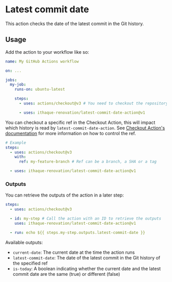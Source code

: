 # Latest commit date

This action checks the date of the latest commit in the Git history.

## Usage

Add the action to your workflow like so:

```yml
name: My GitHub Actions workflow

on: ...

jobs:
  my-job:
    runs-on: ubuntu-latest

    steps:
      - uses: actions/checkout@v3 # You need to checkout the repository first

      - uses: ithaque-renovation/latest-commit-date-action@v1
```

You can checkout a specific ref in the Checkout Action, this will impact which history is read by `latest-commit-date-action`.
See [Checkout Action's documentation](https://github.com/actions/checkout) for more information on how to control the ref.

```yml
# Example
steps:
  - uses: actions/checkout@v3
    with:
      ref: my-feature-branch # Ref can be a branch, a SHA or a tag

  - uses: ithaque-renovation/latest-commit-date-action@v1
```

### Outputs

You can retrieve the outputs of the action in a later step:

```yml
steps:
  - uses: actions/checkout@v3

  - id: my-step # Call the action with an ID to retrieve the outputs
    uses: ithaque-renovation/latest-commit-date-action@v1

  - run: echo ${{ steps.my-step.outputs.latest-commit-date }}
```

Available outputs:

- `current-date`: The current date at the time the action runs
- `latest-commit-date`: The date of the latest commit in the Git history of the specified ref
- `is-today`: A boolean indicating whether the current date and the latest commit date are the same (true) or different (false)
